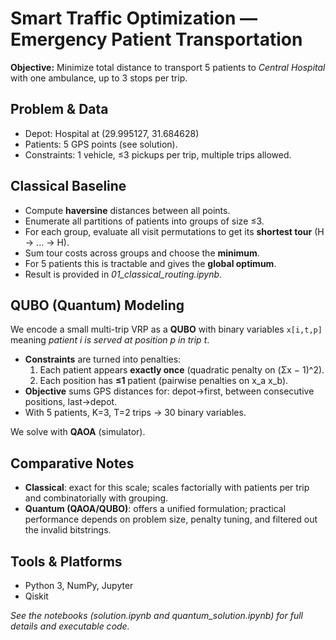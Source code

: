 
# Smart Traffic Optimization — Emergency Patient Transportation

**Objective:** Minimize total distance to transport 5 patients to *Central Hospital* with one ambulance, up to 3 stops per trip.

## Problem & Data
- Depot: Hospital at (29.995127, 31.684628)
- Patients: 5 GPS points (see solution).
- Constraints: 1 vehicle, ≤3 pickups per trip, multiple trips allowed.

## Classical Baseline
- Compute **haversine** distances between all points.
- Enumerate all partitions of patients into groups of size ≤3.
- For each group, evaluate all visit permutations to get its **shortest tour** (H -> ... -> H).
- Sum tour costs across groups and choose the **minimum**.
- For 5 patients this is tractable and gives the **global optimum**.
- Result is provided in *01_classical_routing.ipynb*.

## QUBO (Quantum) Modeling
We encode a small multi-trip VRP as a **QUBO** with binary variables `x[i,t,p]` meaning *patient i is served at position p in trip t*.
- **Constraints** are turned into penalties:
  1. Each patient appears **exactly once** (quadratic penalty on (Σx − 1)^2).
  2. Each position has **≤1** patient (pairwise penalties on x_a x_b).
- **Objective** sums GPS distances for: depot→first, between consecutive positions, last→depot.
- With 5 patients, K=3, T=2 trips → 30 binary variables.

We solve with **QAOA** (simulator).

## Comparative Notes
- **Classical**: exact for this scale; scales factorially with patients per trip and combinatorially with grouping.
- **Quantum (QAOA/QUBO)**: offers a unified formulation; practical performance depends on problem size, penalty tuning, and filtered out the invalid bitstrings.

## Tools & Platforms
- Python 3, NumPy, Jupyter
- Qiskit 

*See the notebooks (solution.ipynb and quantum_solution.ipynb) for full details and executable code.*

